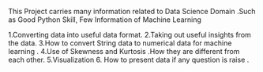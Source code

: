 This Project carries many information related to Data Science Domain .Such as Good Python Skill, Few Information of Machine Learning 

1.Converting data into useful data format.
2.Taking out useful insights from the data.
3.How to convert String data to numerical data for machine learning .
4.Use of Skewness and Kurtosis .How they are different from each other.
5.Visualization 
6. How to present data if any question is raise .
